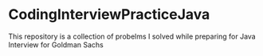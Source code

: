 # CodingInterviewPracticeJava
This repository is a collection of probelms I solved while preparing for Java Interview for Goldman Sachs

